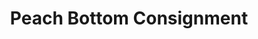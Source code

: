 ---
title: "Peach Bottom Consignment"
url: /rising-sun/peach-bottom-consignment/
shop: Gebrauchtwaren
---